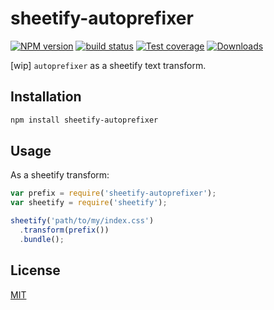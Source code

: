 # sheetify-autoprefixer
[![NPM version][npm-image]][npm-url]
[![build status][travis-image]][travis-url]
[![Test coverage][coveralls-image]][coveralls-url]
[![Downloads][downloads-image]][downloads-url]

[wip] `autoprefixer` as a sheetify text transform.

## Installation
```bash
npm install sheetify-autoprefixer
```

## Usage
As a sheetify transform:
```js
var prefix = require('sheetify-autoprefixer');
var sheetify = require('sheetify');

sheetify('path/to/my/index.css')
  .transform(prefix())
  .bundle();
```

## License
[MIT](https://tldrlegal.com/license/mit-license)

[npm-image]: https://img.shields.io/npm/v/sheetify-autoprefixer.svg?style=flat-square
[npm-url]: https://npmjs.org/package/sheetify-autoprefixer
[travis-image]: https://img.shields.io/travis/yoshuawuyts/sheetify-autoprefixer.svg?style=flat-square
[travis-url]: https://travis-ci.org/yoshuawuyts/sheetify-autoprefixer
[coveralls-image]: https://img.shields.io/coveralls/yoshuawuyts/sheetify-autoprefixer.svg?style=flat-square
[coveralls-url]: https://coveralls.io/r/yoshuawuyts/sheetify-autoprefixer?branch=master
[downloads-image]: http://img.shields.io/npm/dm/sheetify-autoprefixer.svg?style=flat-square
[downloads-url]: https://npmjs.org/package/sheetify-autoprefixer

